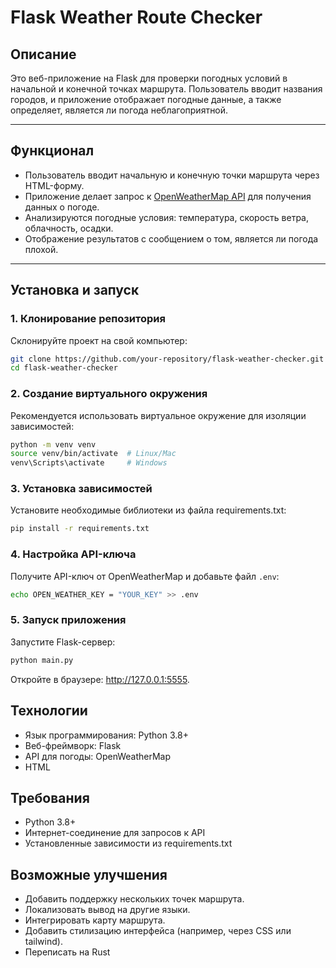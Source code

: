 # Flask Weather Route Checker

## Описание
Это веб-приложение на Flask для проверки погодных условий в начальной и конечной точках маршрута. Пользователь вводит названия городов, и приложение отображает погодные данные, а также определяет, является ли погода неблагоприятной.

---

## Функционал
- Пользователь вводит начальную и конечную точки маршрута через HTML-форму.
- Приложение делает запрос к [OpenWeatherMap API](https://openweathermap.org/) для получения данных о погоде.
- Анализируются погодные условия: температура, скорость ветра, облачность, осадки.
- Отображение результатов с сообщением о том, является ли погода плохой.

---

## Установка и запуск

### 1. Клонирование репозитория
Склонируйте проект на свой компьютер:
```bash
git clone https://github.com/your-repository/flask-weather-checker.git
cd flask-weather-checker
```

### 2. Создание виртуального окружения

Рекомендуется использовать виртуальное окружение для изоляции зависимостей:

```bash
python -m venv venv
source venv/bin/activate  # Linux/Mac
venv\Scripts\activate     # Windows
```

### 3. Установка зависимостей

Установите необходимые библиотеки из файла requirements.txt:

```bash
pip install -r requirements.txt
```

### 4. Настройка API-ключа

Получите API-ключ от OpenWeatherMap и добавьте файл `.env`:

```bash
echo OPEN_WEATHER_KEY = "YOUR_KEY" >> .env
```

### 5. Запуск приложения

Запустите Flask-сервер:

```bash 
python main.py
```

Откройте в браузере: http://127.0.0.1:5555.

## Технологии

*	Язык программирования: Python 3.8+
*	Веб-фреймворк: Flask
*	API для погоды: OpenWeatherMap
*	HTML

## Требования

*	Python 3.8+
*	Интернет-соединение для запросов к API
*	Установленные зависимости из requirements.txt

## Возможные улучшения

*	Добавить поддержку нескольких точек маршрута.
*	Локализовать вывод на другие языки.
*	Интегрировать карту маршрута.
*	Добавить стилизацию интерфейса (например, через CSS или tailwind).
* Переписать на Rust

